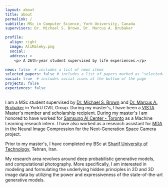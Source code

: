 ```yaml
---
layout: about
title: about
permalink: /
subtitle: MSc in Computer Science, York University, Canada
supervisors: Dr. Michael S. Brown, Dr. Marcus A. Brubaker

profile:
  align: right
  image: AliMaleky.png
  social:
  address: >
    <p> A 26th-year student supervised by life experiences.</p>

news: false  # includes a list of news items
selected_papers: false # includes a list of papers marked as "selected={true}"
social: true  # includes social icons at the bottom of the page
projects: false
experiences: false
---
```


I am a MSc student supervised by [Dr. Michael S. Brown](http://www.cse.yorku.ca/~mbrown/) and [Dr. Marcus A. Brubaker](https://mbrubake.github.io/) in YorkU CVIL Group. During my master's, I have been a [VISTA](https://vista.info.yorku.ca/) Master's member and scholarship recipient. During my master's I am honored to have worked for [Samsung AI Center - Toronto](https://research.samsung.com/aicenter_toronto) as a Machine Learning reseach intern. I have also worked as a research assistant for [MDA](https://mda.space/en/) in the Neural Image Compression for the Next-Generation Space Camera project.

Prior to my master's, I have completed my BSc at [Sharif University of Technology](https://en.sharif.edu/), Tehran, Iran.

My research area revolves around deep probabilistic generative models, and computational photography. 
More specifically, I am interested in modeling and formulating the underlying hidden principles in 2D and 3D image data by utilizing the power and expressiveness of the state-of-the-art generative models. 
